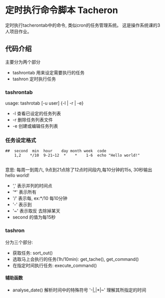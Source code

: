 # 定时执行命令脚本 Tacheron
定时执行tacherontab中的命令, 类似cron的任务管理系统。 这是操作系统课的3人项目作业。
## 代码介绍
主要分为两个部分
- tashrontab 用来设定需要执行的任务
- tashron 定时执行任务
### tashrontab
usage: tashrotab  [-u user] {-l | -r | -e}
- -l 查看已设定的任务列表
- -r 删除任务列表文件
- -e 创建或编辑任务列表

### 任务设定格式
```
##  second  min  hour    day month week  code
    1,2    */10  9-21~12  *    *    1-6  echo "Hello world!"
     
```
意思: 每周一到周六, 9点到21点除了12点时间段内,每10分钟的15s, 30秒输出 hello world! 
- ',' 表示并列的时间点
- '*' 表示所有
- '/' 表示每,  ex:*/10 每10分钟
- '-' 表示到
- '~' 表示取反 去除掉某天
- second 的值为每15秒
### tashron
分为三个部分:
- 获取任务:   sort_out()
- 选取马上会执行的任务(1h/10min):   get_tache(), get_command()
- 在指定时间执行任务: execute_command()
#### 辅助函数
- analyse_date() 解析时间中的特殊符号 '-|,|*|~' 理解其所指定的时间
